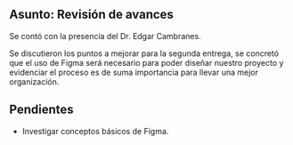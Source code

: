 ## Asunto: Revisión de avances

Se contó con la presencia del Dr. Edgar Cambranes.

Se discutieron los puntos a mejorar para la segunda entrega, se concretó que el uso de Figma será necesario para poder diseñar nuestro proyecto y evidenciar el proceso es de suma importancia para llevar una mejor organización.

## Pendientes

- Investigar conceptos básicos de Figma.
